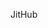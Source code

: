 JitHub

<!---
crimzoda/crimzoda is a ✨ special ✨ repository because its `README.md` (this file) appears on your GitHub profile.
You can click the Preview link to take a look at your changes.
--->
